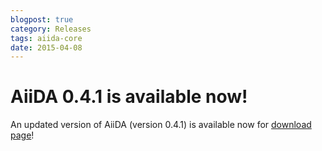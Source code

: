 ```yaml
---
blogpost: true
category: Releases
tags: aiida-core
date: 2015-04-08
---
```


# AiiDA 0.4.1 is available now!

An updated version of AiiDA (version 0.4.1) is available now for [download page](https://www.aiida.net/download/)!
